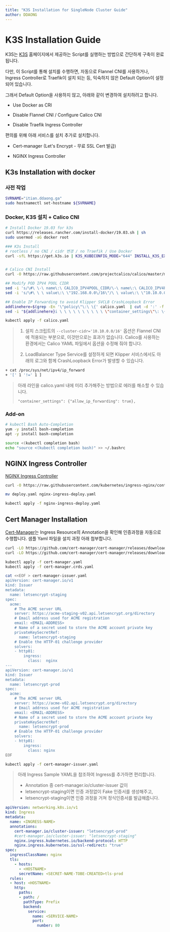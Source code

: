 ```yaml
---
title: "K3S Installation for SingleNode Cluster Guide"
author: DDAONG
---
```


# K3S Installation Guide

K3S는 [K3S](https://k3s.io/) 홈페이지에서 제공하는 Script를 실행하는 방법으로 간단하게 구축이 완료됩니다.


다만, 이 Script를 통해 설치를 수행하면, 자동으로 Flannel CNI를 사용하거나, 
Ingress Controller로 Traefik이 설치 되는 등, 익숙하지 않은 Default Option이 설정되어 있습니다.


그래서 Default Option을 사용하지 않고, 아래와 같이 변경하여 설치하려고 합니다.

- Use Docker as CRI

- Disable Flannel CNI / Configure Calico CNI

- Disable Traefik Ingress Controller


편의를 위해 아래 서비스를 설치 추가로 설치합니다.

- Cert-manager (Let's Encrypt - 무료 SSL Cert 발급)

- NGINX Ingress Controller 



## K3s Installation with docker

### 사전 작업
```bash
SVRNAME="itian.ddaong.ga"
sudo hostnamectl set-hostname ${SVRNAME}
```

### Docker, K3S 설치 + Calico CNI
```bash
# Install Docker 19.03 for k3s
curl https://releases.rancher.com/install-docker/19.03.sh | sh
sudo usermod -aG docker root

### K3s Install
# rootless / no CNI / cidr 변경 / no Traefik / Use Docker
curl -sfL https://get.k3s.io | K3S_KUBECONFIG_MODE="644" INSTALL_K3S_EXEC="--flannel-backend=none --disable-network-policy --cluster-cidr='10.10.0.0/16' --service-cidr='10.20.0.0/16' --disable=traefik --docker" sh -


# Calico CNI Install
curl -O https://raw.githubusercontent.com/projectcalico/calico/master/manifests/calico.yaml

## Modify POD IPV4 POOL CIDR
sed -i 's/\#\ \-\ name\:\ CALICO_IPV4POOL_CIDR/\-\ name\:\ CALICO_IPV4POOL_CIDR/g' calico.yaml
sed -i 's/\#\ \ \ value\:\ \"192.168.0.0\/16\"/\ \ value\:\ \"10.10.0.0\/16\"/g'

## Enable IP Forwarding to avoid Klipper SVCLB CrashLoopback Error
addlinehere=$(grep -En '\"policy\"\:\ \{' calico.yaml  | cut -d ':' -f 1)
sed -i "${addlinehere}i \ \ \ \ \ \ \ \ \ \ \"container_settings\"\: \{\"allow_ip_forwarding\"\:\ true\}\," calico.yaml

kubectl apply -f calico.yaml

```

> 1. 설치 스크립트의 `--cluster-cidr='10.10.0.0/16'` 옵션은 Flannel CNI에 적용되는 부분으로, 이것만으로는 효과가 없습니다. 
>    Calico를 사용하는 환경에서는 Calico YAML 파일에서 옵션을 수정해 줘야 합니다.
>
> 2. LoadBalancer Type Service를 설정하게 되면 Klipper 서비스에서도 아래의 로그와 함께 CrashLoopback Error가 발생할 수 있습니다.  
```bash
+ cat /proc/sys/net/ipv4/ip_forward
+ '[' 1 '!=' 1 ]
```
> 아래 라인을 calico.yaml 내에 미리 추가해주는 방법으로 에러를 해소할 수 있습니다.
> 
> `"container_settings": {"allow_ip_forwarding": true},`


### Add-on
```bash
# kubectl Bash Auto-Completion
yum -y install bash-completion
apt -y install bash-completion

source <(kubectl completion bash)
echo "source <(kubectl completion bash)" >> ~/.bashrc
```


  
  
## NGINX Ingress Controller
[NGINX Ingress Controller](https://kubernetes.github.io/ingress-nginx/deploy/) 
```bash
curl -O https://raw.githubusercontent.com/kubernetes/ingress-nginx/controller-v1.3.0/deploy/static/provider/cloud/deploy.yaml

mv deploy.yaml nginx-ingress-deploy.yaml

kubectl apply -f nginx-ingress-deploy.yaml
```



## Cert Manager Installation
[Cert-Manager](https://cert-manager.io/)는 Ingress Resource의 Annotation을 확인해 인증과정을 자동으로 수행합니다.
샘플 Yaml 파일을 설치 과정 아래 첨부합니다.

```bash
curl -LO https://github.com/cert-manager/cert-manager/releases/download/v1.9.1/cert-manager.yaml
curl -LO https://github.com/cert-manager/cert-manager/releases/download/v1.9.1/cert-manager.crds.yaml

kubectl apply -f cert-manager.yaml
kubectl apply -f cert-manager.crds.yaml

cat <<EOF > cert-manager-issuer.yaml
apiVersion: cert-manager.io/v1
kind: Issuer
metadata:
  name: letsencrypt-staging
spec:
  acme:
    # The ACME server URL
    server: https://acme-staging-v02.api.letsencrypt.org/directory
    # Email address used for ACME registration
    email: <EMAIL-ADDRESS>
    # Name of a secret used to store the ACME account private key
    privateKeySecretRef:
      name: letsencrypt-staging
    # Enable the HTTP-01 challenge provider
    solvers:
    - http01:
        ingress:
          class:  nginx
---
apiVersion: cert-manager.io/v1
kind: Issuer
metadata:
  name: letsencrypt-prod
spec:
  acme:
    # The ACME server URL
    server: https://acme-v02.api.letsencrypt.org/directory
    # Email address used for ACME registration
    email: <EMAIL-ADDRESS>
    # Name of a secret used to store the ACME account private key
    privateKeySecretRef:
      name: letsencrypt-prod
    # Enable the HTTP-01 challenge provider
    solvers:
    - http01:
        ingress:
          class: nginx
EOF

kubectl apply -f cert-manager-issuer.yaml
```



> 아래 Ingress Sample YAML을 참조하여 Ingress를 추가하면 편리합니다.
> 
> - Annotation 중 cert-manager.io/cluster-issuer 값이
> -  letsencrypt-staging이면 인증 과정없이 Fake 인증서를 생성해주고,
> - letsencrypt-staging이면 인증 과정을 거쳐 정식인증서를 발급해줍니다.

```yaml
apiVersion: networking.k8s.io/v1
kind: Ingress
metadata:
  name: <INGRESS-NAME>
  annotations:
    cert-manager.io/cluster-issuer: "letsencrypt-prod"
    #cert-manager.io/cluster-issuer: "letsencrypt-staging"
    nginx.ingress.kubernetes.io/backend-protocol: HTTP
    nginx.ingress.kubernetes.io/ssl-redirect: "true"
spec:
  ingressClassName: nginx
  tls:
    - hosts:
      - <HOSTNAME>
      secretName: <SECRET-NAME-TOBE-CREATED>tls-prod
  rules:
  - host: <HOSTNAME>
    http:
      paths:
      - path: /
        pathType: Prefix
        backend:
          service:
            name: <SERVICE-NAME>
            port:
              number: 80
```


